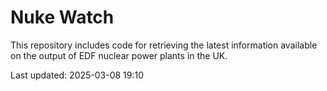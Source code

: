 # Nuke Watch

This repository includes code for retrieving the latest information available on the output of EDF nuclear power plants in the UK.

Last updated: 2025-03-08 19:10
